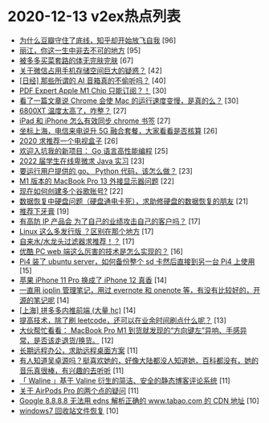 # 2020-12-13 v2ex热点列表

+ [为什么豆瓣守住了底线，知乎却开始放飞自我](https://www.v2ex.com/t/734903#reply96) [96]
+ [丽江，你这一生中非去不可的地方](https://www.v2ex.com/t/734937#reply95) [95]
+ [被多多买菜套路的体无完肤完肤](https://www.v2ex.com/t/734899#reply67) [67]
+ [关于微信占用手机存储空间巨大的疑惑？](https://www.v2ex.com/t/734914#reply42) [42]
+ [[日经] 那些所谓的 AI 音箱真的不偷听吗？](https://www.v2ex.com/t/734962#reply40) [40]
+ [PDF Expert Apple M1 Chip 只能订阅？！](https://www.v2ex.com/t/735040#reply30) [30]
+ [看了一篇文章说 Chrome 会使 Mac 的运行速度变慢，是真的么？](https://www.v2ex.com/t/734940#reply30) [30]
+ [6800XT 温度太高了，咋整？](https://www.v2ex.com/t/735011#reply27) [27]
+ [iPad 和 iPhone 怎么有效同步 chrome 书签](https://www.v2ex.com/t/734897#reply27) [27]
+ [坐标上海，电信来电说升 5G 融合套餐，大家看看是否核算](https://www.v2ex.com/t/734919#reply26) [26]
+ [2020 求推荐一个电视盒子](https://www.v2ex.com/t/734952#reply26) [26]
+ [欢迎入坑我的新项目： Go 语言高性能编程](https://www.v2ex.com/t/735027#reply25) [25]
+ [2022 届学生在线卑微求 Java 实习](https://www.v2ex.com/t/734926#reply23) [23]
+ [要运行用户提供的 go、 Python 代码，该怎么做？](https://www.v2ex.com/t/734957#reply23) [23]
+ [M1 版本的 MacBook Pro 13 外接显示器问题](https://www.v2ex.com/t/734913#reply22) [22]
+ [现在如何创建多个谷歌账号?](https://www.v2ex.com/t/734955#reply22) [22]
+ [数据恢复中硬盘问题（硬盘通电卡死），求助修硬盘的数据恢复的朋友](https://www.v2ex.com/t/734902#reply21) [21]
+ [推荐下牙膏](https://www.v2ex.com/t/735036#reply19) [19]
+ [有高防 IP 产品会 为了自己的业绩攻击自己的客户吗？](https://www.v2ex.com/t/734979#reply17) [17]
+ [Linux 这么多发行版 ？区别在那个地方](https://www.v2ex.com/t/734996#reply17) [17]
+ [自来水/水龙头过滤器求推荐！？](https://www.v2ex.com/t/734948#reply17) [17]
+ [优酷 PC web 端这么厉害的技术是怎么实现的？](https://www.v2ex.com/t/735002#reply16) [16]
+ [Pi4 装了 ubuntu server，如何备份整个 sd 卡然后直接到另一台 Pi4 上使用](https://www.v2ex.com/t/734942#reply15) [15]
+ [苹果 iPhone 11 Pro 换成了 iPhone 12 真香](https://www.v2ex.com/t/734998#reply14) [14]
+ [一直用 joplin 管理笔记，用过 evernote 和 onenote 等，有没有比较好的，开源的笔记呢](https://www.v2ex.com/t/735038#reply14) [14]
+ [[上海] 拼多多内推前端 (大量 hc)](https://www.v2ex.com/t/734951#reply14) [14]
+ [提高技术，除了刷 leetcode，还可以在业余时间刷点什么呢？](https://www.v2ex.com/t/735006#reply13) [13]
+ [大伙帮忙看看： MacBook Pro M1 到货就发现的“方向键左”异响、手感异常，是否该走退货/换货。](https://www.v2ex.com/t/735046#reply12) [12]
+ [长期远程办公，求助远程桌面方案](https://www.v2ex.com/t/734991#reply11) [11]
+ [有人知道吴卓源吗？挺喜欢她的，好像大陆都没人知道她，百科都没有，她的音乐真很棒，有兴趣的去听听](https://www.v2ex.com/t/734916#reply11) [11]
+ [「 Waline 」基于 Valine 衍生的简洁、安全的静态博客评论系统](https://www.v2ex.com/t/734928#reply11) [11]
+ [关于 AirPods Pro 的两个点的疑问](https://www.v2ex.com/t/734958#reply11) [11]
+ [Google 8.8.8.8 无法用 edns 解析正确的 www.tabao.com 的 CDN 地址](https://www.v2ex.com/t/734983#reply10) [10]
+ [windows7 回收站文件恢复](https://www.v2ex.com/t/734905#reply10) [10]
